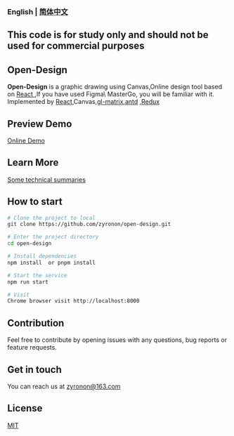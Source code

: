 ### English | [简体中文](README-zh_CN.md)

## This code is for study only and should not be used for commercial purposes

## Open-Design

**Open-Design** is a graphic drawing using Canvas,Online design tool based on [ React ](https://reactjs.org/),If you
have used Figma\ MasterGo, you will be familiar with it.
Implemented by [React](https://reactjs.org/),Canvas,[gl-matrix](https://glmatrix.net/),[antd](https://ant.design)
,[Redux](https://redux.js.org/)

## Preview Demo

[Online Demo](http://ttentau.top/design)

## Learn More

[Some technical summaries](NOTE.md)

## How to start

```bash
# Clone the project to local
git clone https://github.com/zyronon/open-design.git

# Enter the project directory
cd open-design

# Install dependencies
npm install  or pnpm install

# Start the service
npm run start

# Visit
Chrome browser visit http://localhost:8000
```

## Contribution
Feel free to contribute by opening issues with any questions, bug reports or feature requests.


## Get in touch

You can reach us at <a href="mailto:zyronon@163.com">zyronon@163.com</a>

## License

[MIT](LICENSE)